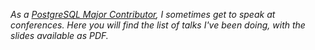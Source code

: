 <i class="fa fa-microphone fa-4x"
   style="line-height: 1.5em; float: left; padding-right: 0.5em;">
</i>

_As a [PostgreSQL Major
Contributor](https://www.postgresql.org/community/contributors/), I
sometimes get to speak at conferences. Here you will find the list of talks
I've been doing, with the slides available as PDF._
